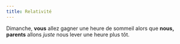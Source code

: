 ```yaml
---
title: Relativité
---
```


Dimanche, **vous** allez gagner une heure de sommeil alors que **nous, parents** allons _juste_ nous lever une heure plus tôt.
